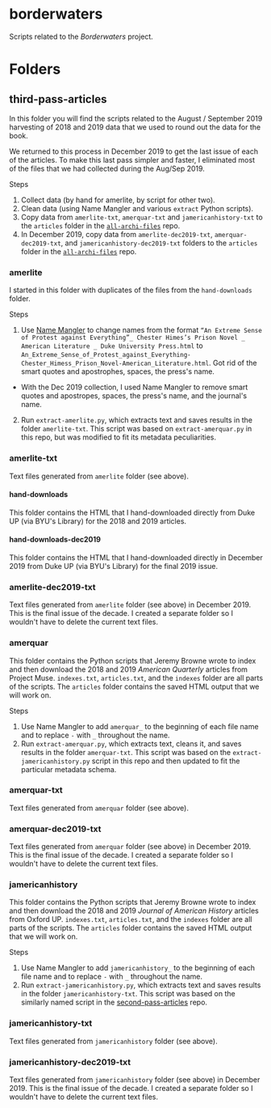 # borderwaters
Scripts related to the _Borderwaters_ project.

# Folders
## third-pass-articles
In this folder you will find the scripts related to the August / September 2019 harvesting of 2018 and 2019 data that we used to round out the data for the book. 

We returned to this process in December 2019 to get the last issue of each of the articles. To make this last pass simpler and faster, I eliminated most of the files that we had collected during the Aug/Sep 2019.

Steps
1. Collect data (by hand for amerlite, by script for other two).
2. Clean data (using Name Mangler and various `extract` Python scripts).
3. Copy data from `amerlite-txt`, `amerquar-txt` and `jamericanhistory-txt` to the `articles` folder in the [`all-archi-files`](https://github.com/briancroxall/all-archi-files) repo.
4. In December 2019, copy data from `amerlite-dec2019-txt`, `amerquar-dec2019-txt`, and `jamericanhistory-dec2019-txt` folders to the `articles` folder in the [`all-archi-files`](https://github.com/briancroxall/all-archi-files) repo.

### amerlite
I started in this folder with duplicates of the files from the `hand-downloads` folder.

Steps
1. Use [Name Mangler](https://manytricks.com/namemangler/) to change names from the format `“An Extreme Sense of Protest against Everything”_ Chester Himes’s Prison Novel _ American Literature _ Duke University Press.html` to `An_Extreme_Sense_of_Protest_against_Everything-Chester_Himess_Prison_Novel-American_Literature.html`. Got rid of the smart quotes and apostrophes, spaces, the press's name.
	
  * With the Dec 2019 collection, I used Name Mangler to remove smart quotes and apostropes, spaces, the press's name, and the journal's name.
2. Run `extract-amerlite.py`, which extracts text and saves results in the folder `amerlite-txt`. This script was based on  `extract-amerquar.py` in this repo, but was modified to fit its metadata peculiarities.

### amerlite-txt
Text files generated from `amerlite` folder (see above).

#### hand-downloads
This folder contains the HTML that I hand-downloaded directly from Duke UP (via BYU's Library) for the 2018 and 2019 articles. 

#### hand-downloads-dec2019
This folder contains the HTML that I hand-downloaded directly in December 2019 from Duke UP (via BYU's Library) for the final 2019 issue.

### amerlite-dec2019-txt
Text files generated from `amerlite` folder (see above) in December 2019. This is the final issue of the decade. I created a separate folder so I wouldn't have to delete the current text files. 

### amerquar
This folder contains the Python scripts that Jeremy Browne wrote to index and then download the 2018 and 2019 _American Quarterly_ articles from Project Muse. `indexes.txt`, `articles.txt`, and the `indexes` folder are all parts of the scripts. The `articles` folder contains the saved HTML output that we will work on.

Steps
1. Use Name Mangler to add `amerquar_` to the beginning of each file name and to replace `-` with `_` throughout the name.
2. Run `extract-amerquar.py`, which extracts text, cleans it, and saves results in the folder `amerquar-txt`. This script was based on the `extract-jamericanhistory.py` script in this repo and then updated to fit the particular metadata schema.

### amerquar-txt
Text files generated from `amerquar` folder (see above).

### amerquar-dec2019-txt
Text files generated from `amerquar` folder (see above) in December 2019. This is the final issue of the decade. I created a separate folder so I wouldn't have to delete the current text files. 

### jamericanhistory
This folder contains the Python scripts that Jeremy Browne wrote to index and then download the 2018 and 2019 _Journal of American History_ articles from Oxford UP. `indexes.txt`, `articles.txt`, and the `indexes` folder are all parts of the scripts. The `articles` folder contains the saved HTML output that we will work on.

Steps
1. Use Name Mangler to add `jamericanhistory_` to the beginning of each file name and to replace `-` with `_` throughout the name.
2. Run `extract-jamericanhistory.py`, which extracts text and saves results in the folder `jamericanhistory-txt`. This script was based on the similarly named script in the [second-pass-articles](https://github.com/briancroxall/second-pass-articles) repo.

### jamericanhistory-txt
Text files generated from `jamericanhistory` folder (see above).

### jamericanhistory-dec2019-txt
Text files generated from `jamericanhistory` folder (see above) in December 2019. This is the final issue of the decade. I created a separate folder so I wouldn't have to delete the current text files. 